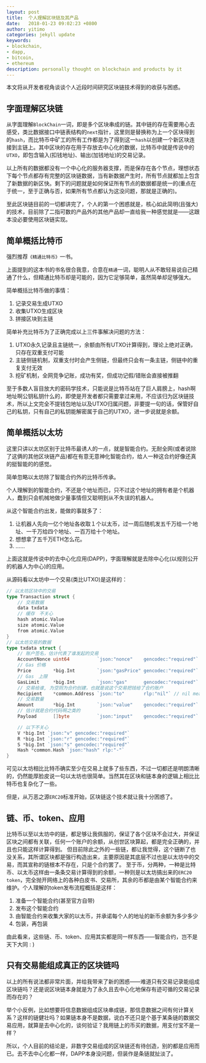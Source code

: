 ```yaml
---
layout: post
title:  个人理解区块链及其产品
date:   2018-01-23 09:02:23 +0800
author: yitimo
categories: jekyll update
keywords:
- blockchain,
- dapp,
- bitcoin,
- ethereum
description: personally thought on blockchain and products by it
---
```


本文将从开发者视角谈谈个人近段时间研究区块链技术得到的收获与困惑。

## 字面理解区块链
从字面理解``BlockChain``一词，即是多个区块串成的链。其中链的存在需要用心去感受，类比数据接口中链表结构的``next``指针，这里则是替换称为上一个区块得到的``hash``，而比特币中矿工的所有工作都是为了得到这一``hash``以创建一个新区块连接到主链上。其中区块的存在用于存放去中心化的数据，比特币中就是传说中的``UTXO``，即包含输入(扣钱地址)、输出(加钱地址)的交易记录。

以上所有的数据都没有一个中心化的服务器支撑，而是保存在各个节点，理想状态下每个节点都存有完整的区块链数据，当有新数据产生时，所有节点就都加上包含了新数据的新区快。剩下的问题就是如何保证所有节点的数据都是统一的(重点在于统一，至于正确与否，如果所有节点都认为这没问题，那就是正确的)。

至此区块链目前的一切都讲完了，个人的第一个困惑就是，核心如此简明(且强大)的技术，目前除了二指可数的产品外的其他产品却一直给我一种感觉就是——这跟本没必要使用区块链实现。

## 简单概括比特币
强烈推荐``《精通比特币》``一书。

上面提到的这本书的书名很合我意，合意在``精通``一词，聪明人从不敢轻易说自己精通了什么，但精通比特币却是可能的，因为它足够简单，虽然简单却足够强大。

简单概括比特币做的事情：
1. 记录交易生成UTXO
2. 收集UTXO生成区块
3. 拼接区块到主链

简单补充比特币为了正确完成以上三件事解决问题的方法：
1. UTXO永久记录且主链统一，余额由所有UTXO计算得到，理论上绝对正确，只存在双重支付可能
2. 主链侧链机制，双重支付时会产生侧链，但最终只会有一条主链，侧链中的重复支付无效
3. 挖矿机制，全网竞争记账，成功有奖，但成功记假/错账会直接被推翻

至于多数人盲目放大的密码学技术，只能说是比特币站在了巨人肩膀上，hash啊地址啊公钥私钥什么的，即使是开发者都只需要拿过来用，不应该归为区块链技术，所以上文完全不提钱包地址以及UTXO归属问题，非要提一句的话，保管好自己的私钥，只有自己的私钥能解密属于自己的UTXO，进一步说就是余额。

## 简单概括以太坊
这里只讲以太坊区别于比特币最诱人的一点，就是智能合约。无耐全网(或者说除了这俩的其他区块链产品)都在有意无意神化智能合约，给人一种这合约好像还真的挺智能的的感觉。

简单忽略以太坊除了智能合约外的比特币传承。

个人理解到的智能合约，不还是个地址而已，只不过这个地址的拥有者是个机器人，蠢到只会机械地做少量事情但又聪明到从不失误的机器人。

从这个智能合约出发，能做的事就多了：
1. 让机器人先向一亿个地址各收取１个以太币，过一周后随机发五千万给一个地址、一千万给四个地址、一百万给十个地址。
2. 想想拿了五千万ETH怎么花。
3. ......

上面这就是传说中的去中心化应用(DAPP)，字面理解就是去除中心化(以规则公开的机器人为中心)的应用。

从源码看以太坊中一个交易(类比UTXO)是这样的：
``` go
// 以太坊区块中的交易
type Transaction struct {
	// 交易数据
	data txdata
	// 缓存　不关心
	hash atomic.Value
	size atomic.Value
	from atomic.Value
}
// 以太坊交易的数据
type txdata struct {
	// 账户签名，估计代表了谁发起的交易
	AccountNonce uint64          `json:"nonce"    gencodec:"required"`
	// Gas 价格
	Price        *big.Int        `json:"gasPrice" gencodec:"required"`
	// Gas　上限
	GasLimit     *big.Int        `json:"gas"      gencodec:"required"`
	// 交易给谁, 为空则为合约创建，也就是说这个交易把钱给了合约账户
	Recipient    *common.Address `json:"to"       rlp:"nil"` // nil means contract creation
	// 交易数量
	Amount       *big.Int        `json:"value"    gencodec:"required"`
	// 估计就是合约代码啊之类的
	Payload      []byte          `json:"input"    gencodec:"required"`

	// 以下不关心
	V *big.Int `json:"v" gencodec:"required"`
	R *big.Int `json:"r" gencodec:"required"`
	S *big.Int `json:"s" gencodec:"required"`
	Hash *common.Hash `json:"hash" rlp:"-"`
}
```

可见以太坊相比比特币确实至少在交易上就多了些东西，不过一切都还是明朗清晰的，仍然能厚脸皮说一句以太坊也很简单。当然其在区块和链本身的逻辑上相比比特币也复杂化了一些。

但是，从万恶之源``ERC20``标准开始，区块链这个技术就让我十分困惑了。

## 链、币、token、应用
比特币以至以太坊中的链，都足够让我佩服的，保证了各个区块不会过大，并保证区块之间都有关联，任何一个账户的余额，从创世区块算起，都是完全正确的，并且也只能这样计算得到。
但目前除此之外的一些链，都让我觉得，这个链断了也没关系，其所谓区块都是强行构造出来，主要原因是其底层不过也是以太坊中的交易，而其宣称的链根本不存在，只是个合约罢了。
至于币，分两种，一种是比特币、以太币这样由一条条交易计算得到的余额，一种则是以太坊搞出来的``ERC20 token``，完全抛开网络上的各种白皮书、交易所，其余的币都是由某个智能合约来维护。个人理解的token发布流程概括是这样：
1. 准备一个智能合约(甚至官方自带)
2. 发布这个智能合约
3. 由智能合约来收集大家的以太币，并承诺每个人的地址的新币余额为多少多少
4. 包装，再包装

由此看来，这些链、币、token、应用其实都是同一样东西——智能合约，岂不是天下大同 : )

## 只有交易能组成真正的区块链吗
以上的所有说法都非常片面，并给我带来了新的困惑——难道只有交易记录能组成区块链吗？还是说区块链本身就是为了永久且去中心化地保存有迹可循的交易记录而存在的？

举个小反例，比如想要将信息数据组成区块串成链，那信息数据之间有何计算关系？这样的链健壮吗？如果链本身不是数据，说白不还只是个基于某条链的数据交易应用，就算是去中心化的，谈何验证？我用链上的币买的数据，用支付宝不是一样？

所以，个人目前的结论是，非数字交易组成的区块链还有待创造，别的都是应用而已。去不去中心化都一样，DAPP本身没问题，但装作是条链就扯淡了。